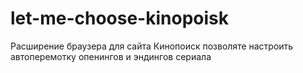 # let-me-choose-kinopoisk
Расширение браузера для сайта Кинопоиск позволяте настроить автоперемотку опенингов и эндингов сериала
